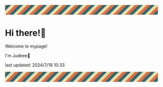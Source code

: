 <!-- Header image -->
<img src="./pokemon/pokemon_15.png" width="1000">

# Hi there!👋

Welcome to mypage!

I'm Judeee🐷

last updated: 2024/7/18 10:33

<!-- Footer image -->
<img src="./pokemon/pokemon_15.png" width="1000">
